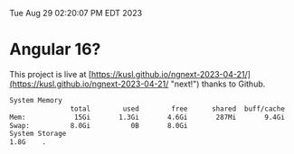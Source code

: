 Tue Aug 29 02:20:07 PM EDT 2023

# Angular 16?


This project is live at [https://kusl.github.io/ngnext-2023-04-21/](https://kusl.github.io/ngnext-2023-04-21/ "next!") thanks to Github.

```bash
System Memory
               total        used        free      shared  buff/cache   available
Mem:            15Gi       1.3Gi       4.6Gi       287Mi       9.4Gi        13Gi
Swap:          8.0Gi          0B       8.0Gi
System Storage
1.8G	.
